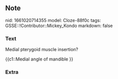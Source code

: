 ## Note
nid: 1661020714355
model: Cloze-88f0c
tags: GSSE::!Contributor::Mickey_Kondo
markdown: false

### Text
Medial pterygoid muscle insertion?
<div>
  {{c1::Medial angle of mandible }}
</div>

### Extra

